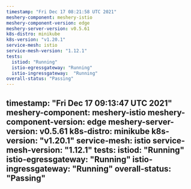 ```yaml
---
timestamp: "Fri Dec 17 08:21:58 UTC 2021"
meshery-component: meshery-istio
meshery-component-version: edge
meshery-server-version: v0.5.61
k8s-distro: minikube
k8s-version: "v1.20.1"
service-mesh: istio
service-mesh-version: "1.12.1"
tests:
  istiod: "Running"
  istio-egressgateway: "Running"
  istio-ingressgateway:  "Running"
overall-status: "Passing"
---
```


timestamp: "Fri Dec 17 09:13:47 UTC 2021"
meshery-component: meshery-istio
meshery-component-version: edge
meshery-server-version: v0.5.61
k8s-distro: minikube
k8s-version: "v1.20.1"
service-mesh: istio
service-mesh-version: "1.12.1"
tests:
  istiod: "Running"
  istio-egressgateway: "Running"
  istio-ingressgateway:  "Running"
overall-status: "Passing"
---
